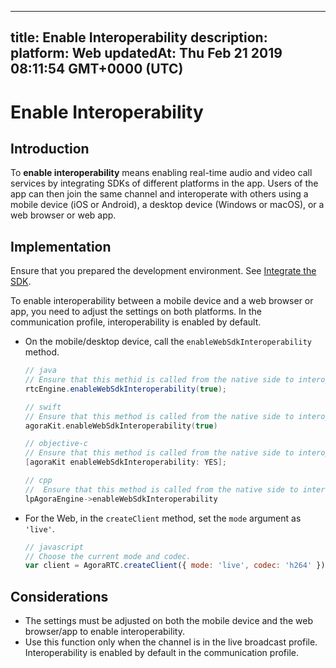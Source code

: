 
---
title: Enable Interoperability 
description: 
platform: Web
updatedAt: Thu Feb 21 2019 08:11:54 GMT+0000 (UTC)
---
# Enable Interoperability 
## Introduction

To **enable interoperability** means enabling real-time audio and video call services by integrating SDKs of different platforms in the app. Users of the app can then join the same channel and interoperate with others using a mobile device (iOS or Android), a desktop device (Windows or macOS), or a web browser or web app.

## Implementation

Ensure that you prepared the development environment. See [Integrate the SDK](../../en/Interactive%20Broadcast/web_prepare.md).

To enable interoperability between a mobile device and a web browser or app, you need to adjust the settings on both platforms. In the communication profile, interoperability is enabled by default.

* On the mobile/desktop device, call the `enableWebSdkInteroperability` method.

	```java
	// java
	// Ensure that this methid is called from the native side to interoperate with Web SDK.
	rtcEngine.enableWebSdkInteroperability(true);
	```

	```swift
	// swift
	// Ensure that this method is called from the native side to interoperate with the Web SDK.
	agoraKit.enableWebSdkInteroperability(true)
	```

	```objective-c
	// objective-c
	// Ensure that this method is called from the native side to interoperate with the Web SDK.
	[agoraKit enableWebSdkInteroperability: YES];
	```

	```cpp
	// cpp
	//  Ensure that this method is called from the native side to interoperate with the Web SDK.
	lpAgoraEngine->enableWebSdkInteroperability
	```

* For the Web, in the `createClient` method, set the `mode` argument as `'live'`.

	```javascript
	// javascript
	// Choose the current mode and codec.
	var client = AgoraRTC.createClient({ mode: 'live', codec: 'h264' });
	```

## Considerations
* The settings must be adjusted on both the mobile device and the web browser/app to enable interoperability.
* Use this function only when the channel is in the live broadcast profile. Interoperability is enabled by default in the communication profile.
